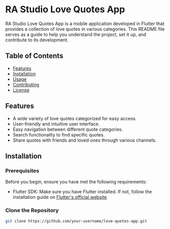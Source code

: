 # RA Studio Love Quotes App

RA Studio Love Quotes App is a mobile application developed in Flutter that provides a collection of love quotes in various categories. This README file serves as a guide to help you understand the project, set it up, and contribute to its development.

## Table of Contents

- [Features](#features)
- [Installation](#installation)
- [Usage](#usage)
- [Contributing](#contributing)
- [License](#license)

## Features

- A wide variety of love quotes categorized for easy access.
- User-friendly and intuitive user interface.
- Easy navigation between different quote categories.
- Search functionality to find specific quotes.
- Share quotes with friends and loved ones through various channels.

## Installation

### Prerequisites

Before you begin, ensure you have met the following requirements:

- Flutter SDK: Make sure you have Flutter installed. If not, follow the installation guide on [Flutter's official website]([https://flutter.dev/docs/get-started/install](https://drive.google.com/file/d/1OPhOFnh7JUsXC1ouf91WHEgowso1xuHB/view?usp=sharing)).

### Clone the Repository

```bash
git clone https://github.com/your-username/love-quotes-app.git
